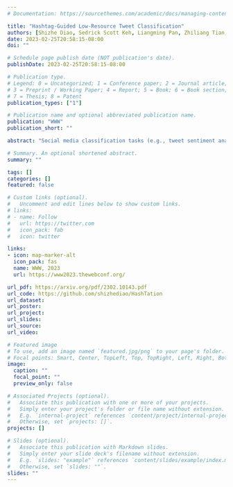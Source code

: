 ```yaml
---
# Documentation: https://sourcethemes.com/academic/docs/managing-content/

title: "Hashtag-Guided Low-Resource Tweet Classification"
authors: [Shizhe Diao, Sedrick Scott Keh, Liangming Pan, Zhiliang Tian, Yan Song, Tong Zhang]
date: 2023-02-25T20:58:15-08:00
doi: ""

# Schedule page publish date (NOT publication's date).
publishDate: 2023-02-25T20:58:15-08:00

# Publication type.
# Legend: 0 = Uncategorized; 1 = Conference paper; 2 = Journal article;
# 3 = Preprint / Working Paper; 4 = Report; 5 = Book; 6 = Book section;
# 7 = Thesis; 8 = Patent
publication_types: ["1"]

# Publication name and optional abbreviated publication name.
publication: "WWW"
publication_short: ""

abstract: "Social media classification tasks (e.g., tweet sentiment analysis, tweet stance detection) are challenging because social media posts are typically short, informal, and ambiguous. Thus, training on tweets is challenging and demands large-scale human-annotated labels, which are time-consuming and costly to obtain. In this paper, we find that providing hashtags to social media tweets can help alleviate this issue because hashtags can enrich short and ambiguous tweets in terms of various information, such as topic, sentiment, and stance. This motivates us to propose a novel Hashtag-guided Tweet Classification model (HashTation), which automatically generates meaningful hashtags for the input tweet to provide useful auxiliary signals for tweet classification. To generate high-quality and insightful hashtags, our hashtag generation model retrieves and encodes the post-level and entity-level information across the whole corpus. Experiments show that HashTation achieves significant improvements on seven low-resource tweet classification tasks, in which only a limited amount of training data is provided, showing that automatically enriching tweets with model-generated hashtags could significantly reduce the demand for large-scale human-labeled data. Further analysis demonstrates that HashTation is able to generate high-quality hashtags that are consistent with the tweets and their labels."

# Summary. An optional shortened abstract.
summary: ""

tags: []
categories: []
featured: false

# Custom links (optional).
#   Uncomment and edit lines below to show custom links.
# links:
# - name: Follow
#   url: https://twitter.com
#   icon_pack: fab
#   icon: twitter

links:
- icon: map-marker-alt
  icon_pack: fas
  name: WWW, 2023
  url: https://www2023.thewebconf.org/

url_pdf: https://arxiv.org/pdf/2302.10143.pdf
url_code: https://github.com/shizhediao/HashTation
url_dataset:
url_poster:
url_project:
url_slides:
url_source:
url_video:

# Featured image
# To use, add an image named `featured.jpg/png` to your page's folder. 
# Focal points: Smart, Center, TopLeft, Top, TopRight, Left, Right, BottomLeft, Bottom, BottomRight.
image:
  caption: ""
  focal_point: ""
  preview_only: false

# Associated Projects (optional).
#   Associate this publication with one or more of your projects.
#   Simply enter your project's folder or file name without extension.
#   E.g. `internal-project` references `content/project/internal-project/index.md`.
#   Otherwise, set `projects: []`.
projects: []

# Slides (optional).
#   Associate this publication with Markdown slides.
#   Simply enter your slide deck's filename without extension.
#   E.g. `slides: "example"` references `content/slides/example/index.md`.
#   Otherwise, set `slides: ""`.
slides: ""
---
```

